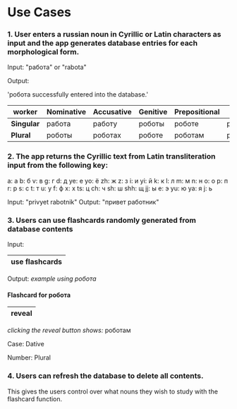 # Use Cases

### 1. User enters a russian noun in Cyrillic or Latin characters as input and the app generates database entries for each morphological form. 
Input: "работа" or "rabota" 

Output: 

'робота successfully entered into the database.'

| worker       | Nominative | Accusative | Genitive | Prepositional | Dative | Instrumental |
|--------------|------------|------------|----------|---------------|--------|--------------|
| **Singular** | работа     | работу     | роботы   | роботе        | роботе | роботами     |
| **Plural**   | роботы     | роботах    | роботе   | роботам       | роботами| роботах      |


### 2. The app returns the Cyrillic text from Latin transliteration input from the following key:

a: а
b: б
v: в
g: г
d: д
ye: е
yo: ё
zh: ж
z: з
i: и
yi: й
k: к
l: л
m: м
n: н
o: о
p: п
r: р
s: с
t: т
u: у
f: ф
x: х
ts: ц
ch: ч
sh: ш
shh: щ
jj: ы
e: э
yu: ю
ya: я
j: ь

Input: "privyet rabotnik"
Output: "привет работник"

### 3. Users can use flashcards randomly generated from database contents

Input: 

| use flashcards |
|----------------|

Output: *example using робота*

#### Flashcard for робота

| reveal |
|--------| 

*clicking the reveal button shows:* роботам

Case: Dative

Number: Plural

### 4. Users can refresh the database to delete all contents. 

This gives the users control over what nouns they wish to study with the flashcard function.